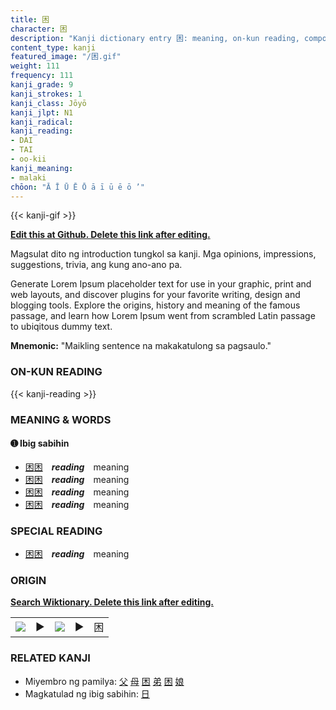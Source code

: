 ```yaml
---
title: 困
character: 困
description: "Kanji dictionary entry 困: meaning, on-kun reading, compounds, origin, related kanji"
content_type: kanji
featured_image: "/困.gif"
weight: 111
frequency: 111
kanji_grade: 9
kanji_strokes: 1
kanji_class: Jōyō
kanji_jlpt: N1
kanji_radical: 
kanji_reading: 
- DAI
- TAI
- oo-kii
kanji_meaning:
- malaki
chōon: "Ā Ī Ū Ē Ō ā ī ū ē ō ’"
---
```

[//]: # (Don't edit the line below. Kanji animated GIF code is automatically generated.)
{{< kanji-gif >}}

[//]: # (Edit below this line.)

**[Edit this at Github. Delete this link after editing.](https://github.com/tim0g/tim/tree/main/content/kanji/困/index.md)**

Magsulat dito ng introduction tungkol sa kanji. Mga opinions, impressions, suggestions, trivia, ang kung ano-ano pa.

Generate Lorem Ipsum placeholder text for use in your graphic, print and web layouts, and discover plugins for your favorite writing, design and blogging tools. Explore the origins, history and meaning of the famous passage, and learn how Lorem Ipsum went from scrambled Latin passage to ubiqitous dummy text.
 
**Mnemonic:** "Maikling sentence na makakatulong sa pagsaulo."

### ON-KUN READING

[//]: # (Don't edit the line below. ON-KUN READING code is automatically generated.)
{{< kanji-reading >}}

### MEANING & WORDS

#### ➊ **Ibig sabihin**
  - [困](../困)[困](../困)　***reading***　meaning
  - [困](../困)[困](../困)　***reading***　meaning
  - [困](../困)[困](../困)　***reading***　meaning
  - [困](../困)[困](../困)　***reading***　meaning

### SPECIAL READING
  - [困](../困)[困](../困)　***reading***　meaning

### ORIGIN

**[Search Wiktionary. Delete this link after editing.](https://wiktionary.org/wiki/困)**
<table class="kanji-table"><tr><td>
<img src="60px-困-bronze.svg.png">
</td><td>▶</td><td>
<img src="60px-困-oracle.svg.png">
</td><td>▶</td>
<td class="kanji-origin">困</td>
</tr></table>

### RELATED KANJI
- Miyembro ng pamilya: [父](../父) [母](../母) [困](../困) [弟](../弟) [困](../困) [娘](../娘)
- Magkatulad ng ibig sabihin: [日](../日)
